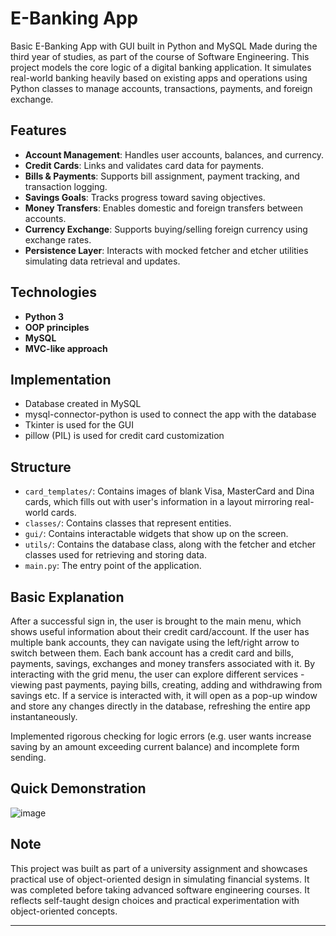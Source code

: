 # E-Banking App

Basic E-Banking App with GUI built in Python and MySQL
Made during the third year of studies, as part of the course of Software Engineering.
This project models the core logic of a digital banking application. It simulates real-world banking heavily based on existing apps and operations using Python classes to manage accounts, transactions, payments, and foreign exchange.

## Features

- **Account Management**: Handles user accounts, balances, and currency.
- **Credit Cards**: Links and validates card data for payments.
- **Bills & Payments**: Supports bill assignment, payment tracking, and transaction logging.
- **Savings Goals**: Tracks progress toward saving objectives.
- **Money Transfers**: Enables domestic and foreign transfers between accounts.
- **Currency Exchange**: Supports buying/selling foreign currency using exchange rates.
- **Persistence Layer**: Interacts with mocked fetcher and etcher utilities simulating data retrieval and updates.

## Technologies

- **Python 3**
- **OOP principles**
- **MySQL**
- **MVC-like approach**

## Implementation

- Database created in MySQL
- mysql-connector-python is used to connect the app with the database
- Tkinter is used for the GUI
- pillow (PIL) is used for credit card customization

## Structure

- `card_templates/`: Contains images of blank Visa, MasterCard and Dina cards, which fills out with user's information in a layout mirroring real-world cards.
- `classes/`: Contains classes that represent entities.
- `gui/`: Contains interactable widgets that show up on the screen.
- `utils/`: Contains the database class, along with the fetcher and etcher classes used for retrieving and storing data.
- `main.py`: The entry point of the application.

## Basic Explanation

After a successful sign in, the user is brought to the main menu, which shows useful information about their credit card/account. If the user has multiple bank accounts, they can navigate using the left/right arrow to switch between them.
Each bank account has a credit card and bills, payments, savings, exchanges and money transfers associated with it.
By interacting with the grid menu, the user can explore different services - viewing past payments, paying bills, creating, adding and withdrawing from savings etc.
If a service is interacted with, it will open as a pop-up window and store any changes directly in the database, refreshing the entire app instantaneously.

Implemented rigorous checking for logic errors (e.g. user wants increase saving by an amount exceeding current balance) and incomplete form sending.

## Quick Demonstration

![image](https://i.imgur.com/igeYo3S.gif)

## Note

This project was built as part of a university assignment and showcases practical use of object-oriented design in simulating financial systems. It was completed before taking advanced software engineering courses. It reflects self-taught design choices and practical experimentation with object-oriented concepts.

---

